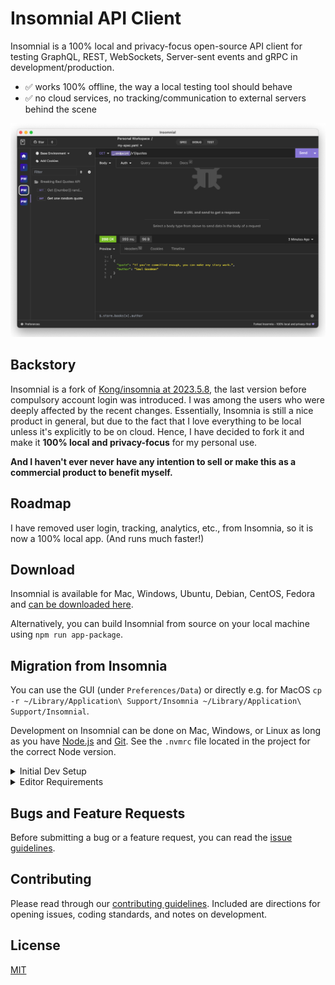 # Insomnial API Client

Insomnial is a 100% local and privacy-focus open-source API client for testing GraphQL, REST, WebSockets, Server-sent events and gRPC in development/production.

- ✅ works 100% offline, the way a local testing tool should behave <br>
- ✅ no cloud services, no tracking/communication to external servers behind the scene <br>


![Insomnial API Client](screenshots/main.png)

## Backstory

Insomnial is a fork of [Kong/insomnia at 2023.5.8](https://github.com/Kong/insomnia), the last version before compulsory account login was introduced. 
I was among the users who were deeply affected by the recent changes. Essentially, Insomnia is still a nice product in general, but due to the fact that I love everything to be local unless it's explicitly to be on cloud. Hence, I have decided to fork it and make it **100% local and privacy-focus** for my personal use.

**And I haven't ever never have any intention to sell or make this as a commercial product to benefit myself.**

## Roadmap

I have removed user login, tracking, analytics, etc., from Insomnia, so it is now a 100% local app. (And runs much faster!)

## Download

Insomnial is available for Mac, Windows, Ubuntu, Debian, CentOS, Fedora and [can be downloaded here](https://github.com/kobenguyent/insomnial/releases).

Alternatively, you can build Insomnial from source on your local machine using `npm run app-package`.

## Migration from Insomnia

You can use the GUI (under `Preferences/Data`) or directly e.g. for MacOS `cp -r ~/Library/Application\ Support/Insomnia ~/Library/Application\ Support/Insomnial`. 

Development on Insomnial can be done on Mac, Windows, or Linux as long as you have [Node.js](https://nodejs.org) and [Git](https://git-scm.com/). See the `.nvmrc` file located in the project for the correct Node version.

<details>
<summary>Initial Dev Setup</summary>

This repository is structured as a monorepo and contains many Node.JS packages. Each package has its own set of commands, but the most common commands are available from the root [`package.json`](package.json) and can be accessed using the `npm run …` command. Here are the only three commands you should need to start developing on the app.

```shell
# Install and Link Dependencies
npm i

# Run Lint
npm run lint

# Run type checking
npm run type-check

# Run Tests
npm test

# Start App with Live Reload
npm run dev
```

### Linux

If you are on Linux, you may need to install the following supporting packages:

<details>
<summary>Ubuntu/Debian</summary>

```shell
# Update library
sudo apt-get update

# Install font configuration library & support
sudo apt-get install libfontconfig-dev
```

</details>

<details>
<summary>Fedora</summary>

```shell
# Install libcurl for node-libcurl
sudo dnf install libcurl-devel
```

</details>

Also on Linux, if Electron is failing during the installation process, run the following

```shell
# Clear Electron install conflicts
rm -rf ~/.cache/electron
```

### Windows

If you are on Windows and have problems, you may need to install [Windows Build Tools](https://github.com/felixrieseberg/windows-build-tools)

</details>

<details>
<summary>Editor Requirements</summary>

You can use any editor you'd like, but make sure to have support/plugins for the following tools:

- [ESLint](http://eslint.org/) - For catching syntax problems and common errors
- [JSX Syntax](https://facebook.github.io/react/docs/jsx-in-depth.html) - For React components

</details>

## Bugs and Feature Requests

Before submitting a bug or a feature request, you can read the
[issue guidelines](CONTRIBUTING.md#using-the-issue-tracker).

## Contributing

Please read through our [contributing guidelines](CONTRIBUTING.md). Included are directions for opening issues, coding standards, and notes on development.

## License

[MIT](LICENSE)
